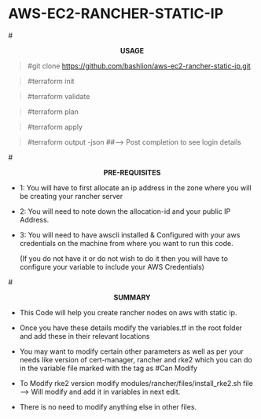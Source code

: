 # AWS-EC2-RANCHER-STATIC-IP
#<p style="text-align: center;"> **USAGE**  </p>

> #git clone https://github.com/bashlion/aws-ec2-rancher-static-ip.git  

> #terraform init  

> #terraform validate  

> #terraform plan  

> #terraform apply  

> #terraform output -json  ##--> Post completion to see login details  

#<p style="text-align: center;">  **PRE-REQUISITES**   </p>

* 1: You will have to first allocate an ip address in the zone where you will be creating your rancher server  

* 2: You will need to note down the allocation-id and your public IP Address.  

* 3: You will need to have awscli installed & Configured with your aws credentials on the machine from where you want to run this code.   

     (If you do not have it or do not wish to do it then you will have to configure your variable to include your AWS Credentials)  

#<p style="text-align: center;">  **SUMMARY**  </p>

* This Code will help you create rancher nodes on aws with static ip.  

*  Once you have these details modify the variables.tf in the root folder and add these in their relevant locations  

*  You may want to modify certain other parameters as well as per your needs like version of cert-manager, rancher and rke2 which you can do in the variable file marked with the tag as #Can Modify  

*  To Modify rke2 version modify modules/rancher/files/install_rke2.sh file --> Will modify and add it in variables in next edit.  

*  There is no need to modify anything else in other files.  
